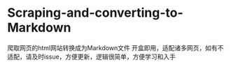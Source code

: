 # Scraping-and-converting-to-Markdown
爬取网页的html网站转换成为Markdown文件
开盒即用，适配诸多网页，如有不适配，请及时issue，方便更新，逻辑很简单，方便学习和入手
